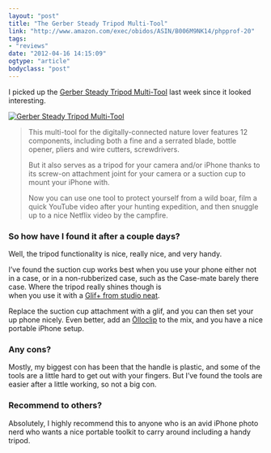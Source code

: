 ```yaml
---
layout: "post"
title: "The Gerber Steady Tripod Multi-Tool"
link: "http://www.amazon.com/exec/obidos/ASIN/B006M9NK14/phpprof-20"
tags: 
- "reviews"
date: "2012-04-16 14:15:09"
ogtype: "article"
bodyclass: "post"
---
```


I picked up the [Gerber Steady Tripod Multi-Tool](http://www.amazon.com/exec/obidos/ASIN/B006M9NK14/phpprof-20) last week since it looked interesting.

[![Gerber Steady Tripod Multi-Tool](http://cdn.rogerstringer.com/media/gerber-steady-tripod-multi-tool.jpg)](http://www.amazon.com/exec/obidos/ASIN/B006M9NK14/phpprof-20)

> This multi-tool for the digitally-connected nature lover features 12 components, including both a fine and a serrated blade, bottle opener, pliers and wire cutters, screwdrivers.
> 
> But it also serves as a tripod for your camera and/or iPhone thanks to its screw-on attachment joint for your camera or a suction cup to mount your iPhone with.
> 
> Now you can use one tool to protect yourself from a wild boar, film a quick YouTube video after your hunting expedition, and then snuggle up to a nice Netflix video by the campfire.

### So how have I found it after a couple days?

Well, the tripod functionality is nice, really nice, and very handy.

I’ve found the suction cup works best when you use your phone either not in a case, or in a non-rubberized case, such as the Case-mate barely there case. Where the tripod really shines though is  
 when you use it with a [Glif+ from studio neat](/2012/03/29/glifplus).

Replace the suction cup attachment with a glif, and you can then set your up phone nicely. Even better, add an [Ōlloclip](/2012/04/05/olloclip-3-in-1-iphone-lens) to the mix, and you have a nice portable iPhone setup.

### Any cons?

Mostly, my biggest con has been that the handle is plastic, and some of the tools are a little hard to get out with your fingers. But I’ve found the tools are easier after a little working, so not a big con.

### Recommend to others?

Absolutely, I highly recommend this to anyone who is an avid iPhone photo nerd who wants a nice portable toolkit to carry around including a handy tripod.